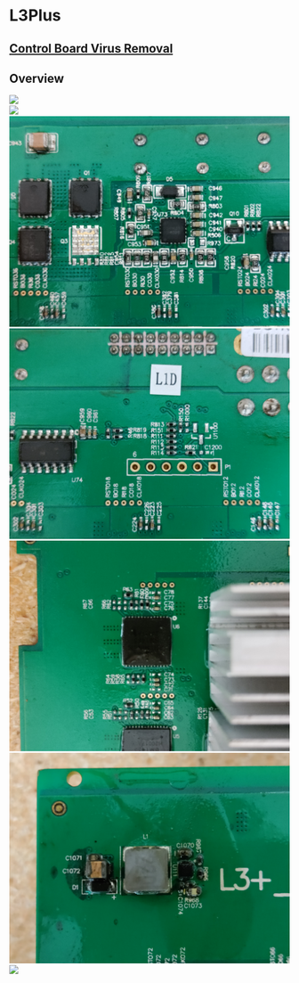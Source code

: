# L3Plus

## [Control Board Virus Removal](./Control-Board-Virus-Removal.md)

## Overview

<img src="/Assets/Bitmain-Antminer-L3Plus-Overview-1.jpg">
<br>
<img src="/Assets/Bitmain-Antminer-L3Plus-Overview-2.jpg">
<br>
<img src="/Assets/Bitmain-Antminer-L3Plus-Overview-3.jpg">
<br>
<img src="/Assets/Bitmain-Antminer-L3Plus-Overview-4.jpg">
<br>
<img src="/Assets/Bitmain-Antminer-L3Plus-Overview-5.jpg">
<br>
<img src="/Assets/Bitmain-Antminer-L3Plus-Overview-6.jpg">
<br>
<img src="/Assets/Bitmain-Antminer-L3Plus-Overview-7.jpg">
